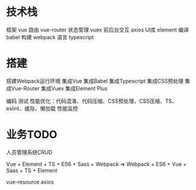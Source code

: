# 技术栈
框架 vue
路由 vue-router
状态管理 vuex
前后台交互 axios
UI库 element
编译 babel
构建 webpack
语言 typescript

# 搭建
搭建Webpack运行环境
集成Vue
集成Babel
集成Typescript
集成CSS预处理
集成Vue-Router
集成Vuex
集成Element Plus

编码
测试
性能优化：代码混淆、代码压缩、CSS预处理、CSS压缩、TS、eslint、缓存、懒加载
性能监控


# 业务TODO
人员管理系统CRUD

Vue + Element + TS + ES6 + Sass + Webpack
=> Webpack + ES6 + Vue + Saas + TS + Element

vue-resource
axios

